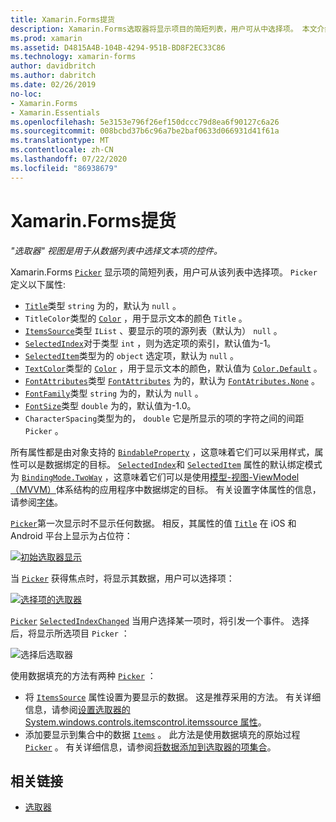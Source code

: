 ```yaml
---
title: Xamarin.Forms提货
description: Xamarin.Forms选取器将显示项目的简短列表，用户可从中选择项。 本文介绍如何使用选取器类从数据列表中选择文本项。
ms.prod: xamarin
ms.assetid: D4815A4B-104B-4294-951B-BD8F2EC33C86
ms.technology: xamarin-forms
author: davidbritch
ms.author: dabritch
ms.date: 02/26/2019
no-loc:
- Xamarin.Forms
- Xamarin.Essentials
ms.openlocfilehash: 5e3153e796f26ef150dccc79d8ea6f90127c6a26
ms.sourcegitcommit: 008bcbd37b6c96a7be2baf0633d066931d41f61a
ms.translationtype: MT
ms.contentlocale: zh-CN
ms.lasthandoff: 07/22/2020
ms.locfileid: "86938679"
---
```

# <a name="xamarinforms-picker"></a>Xamarin.Forms提货

_"选取器" 视图是用于从数据列表中选择文本项的控件。_

Xamarin.Forms [`Picker`](xref:Xamarin.Forms.Picker) 显示项的简短列表，用户可从该列表中选择项。 `Picker` 定义以下属性:

- [`Title`](xref:Xamarin.Forms.Picker.Title)类型 `string` 为的，默认为 `null` 。
- `TitleColor`类型的 [`Color`](xref:Xamarin.Forms.Color) ，用于显示文本的颜色 `Title` 。
- [`ItemsSource`](xref:Xamarin.Forms.Picker.ItemsSource)类型 `IList` 、要显示的项的源列表（默认为） `null` 。
- [`SelectedIndex`](xref:Xamarin.Forms.Picker.SelectedIndex)对于类型 `int` ，则为选定项的索引，默认值为-1。
- [`SelectedItem`](xref:Xamarin.Forms.Picker.SelectedItem)类型为的 `object` 选定项，默认为 `null` 。
- [`TextColor`](xref:Xamarin.Forms.Picker.TextColor)类型的 [`Color`](xref:Xamarin.Forms.Color) ，用于显示文本的颜色，默认值为 [`Color.Default`](xref:Xamarin.Forms.Color.Default) 。
- [`FontAttributes`](xref:Xamarin.Forms.Picker.FontAttributes)类型 [`FontAttributes`](xref:Xamarin.Forms.FontAttributes) 为的，默认为 [`FontAtributes.None`](xref:Xamarin.Forms.FontAttributes.None) 。
- [`FontFamily`](xref:Xamarin.Forms.Picker.FontFamily)类型 `string` 为的，默认为 `null` 。
- [`FontSize`](xref:Xamarin.Forms.Picker.FontSize)类型 `double` 为的，默认值为-1.0。
- `CharacterSpacing`类型为的， `double` 它是所显示的项的字符之间的间距 `Picker` 。

所有属性都是由对象支持的 [`BindableProperty`](xref:Xamarin.Forms.BindableProperty) ，这意味着它们可以采用样式，属性可以是数据绑定的目标。 [`SelectedIndex`](xref:Xamarin.Forms.Picker.SelectedIndex)和 [`SelectedItem`](xref:Xamarin.Forms.Picker.SelectedItem) 属性的默认绑定模式为 [`BindingMode.TwoWay`](xref:Xamarin.Forms.BindingMode.TwoWay) ，这意味着它们可以是使用[模型-视图-ViewModel （MVVM）](~/xamarin-forms/enterprise-application-patterns/mvvm.md)体系结构的应用程序中数据绑定的目标。 有关设置字体属性的信息，请参阅[字体](~/xamarin-forms/user-interface/text/fonts.md)。

[`Picker`](xref:Xamarin.Forms.Picker)第一次显示时不显示任何数据。 相反，其属性的值 [`Title`](xref:Xamarin.Forms.Picker.Title) 在 iOS 和 Android 平台上显示为占位符：

[![初始选取器显示](images/picker-initial.png)](images/picker-initial-large.png#lightbox "初始选取器显示")

当 [`Picker`](xref:Xamarin.Forms.Picker) 获得焦点时，将显示其数据，用户可以选择项：

[![选择项的选取器](images/picker-selection.png)](images/picker-selection-large.png#lightbox "选择项的选取器")

[`Picker`](xref:Xamarin.Forms.Picker) [`SelectedIndexChanged`](xref:Xamarin.Forms.Picker.SelectedIndexChanged) 当用户选择某一项时，将引发一个事件。 选择后，将显示所选项目 `Picker` ：

![选择后选取器](images/picker-after-selection.png)

使用数据填充的方法有两种 [`Picker`](xref:Xamarin.Forms.Picker) ：

- 将 [`ItemsSource`](xref:Xamarin.Forms.Picker.ItemsSource) 属性设置为要显示的数据。 这是推荐采用的方法。 有关详细信息，请参阅[设置选取器的 System.windows.controls.itemscontrol.itemssource 属性](populating-itemssource.md)。
- 添加要显示到集合中的数据 [`Items`](xref:Xamarin.Forms.Picker.Items) 。 此方法是使用数据填充的原始过程 [`Picker`](xref:Xamarin.Forms.Picker) 。 有关详细信息，请参阅[将数据添加到选取器的项集合](populating-items.md)。

## <a name="related-links"></a>相关链接

- [选取器](xref:Xamarin.Forms.Picker)
